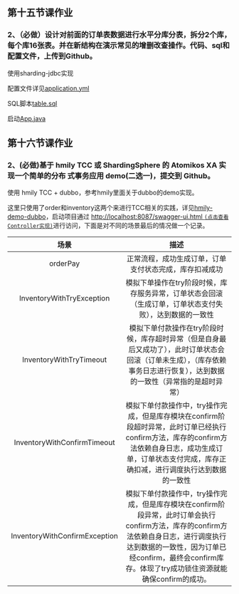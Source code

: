 ## 第十五节课作业
### 2、（必做）设计对前面的订单表数据进行水平分库分表，拆分2个库，每个库16张表。并在新结构在演示常见的增删改查操作。代码、sql和配置文件，上传到Github。
使用sharding-jdbc实现

配置文件详见[application.yml](./src/main/resources/application.yml)

SQL脚本[table.sql](./src/main/resources/sql/table.sql)

启动[App.java](./src/main/java/io/github/brightloong/sharding/App.java)

## 第十六节课作业

### 2、(必做)基于 hmily TCC 或 ShardingSphere 的 Atomikos XA 实现一个简单的分布 式事务应用 demo(二选一)，提交到 Github。

使用 hmily TCC + dubbo，参考hmily里面关于dubbo的demo实现。

这里只使用了order和inventory这两个来进行TCC相关的实践，详见[hmily-demo-dubbo](../Home_Work/hmily-demo-dubbo)，启动项目通过
[http://localhost:8087/swagger-ui.html `(点击查看Controller实现)`](../Home_Work/hmily-demo-dubbo/hmily-demo-dubbo-order/src/main/java/io/github/brightloong/hmily/dubbo/order/controller/OrderController.java)进行访问，下面是对不同的场景最后的情况做一个记录。

|             场景              |                             描述                             |
| :---------------------------: | :----------------------------------------------------------: |
|           orderPay            |    正常流程，成功生成订单，订单支付状态完成，库存扣减成功    |
|   InventoryWithTryException   | 模拟下单操作在try阶段时候，库存服务异常，订单状态会回滚（生成订单，订单状态支付失败），达到数据的一致性 |
|    InventoryWithTryTimeout    | 模拟下单付款操作在try阶段时候，库存超时异常（但是自身最后又成功了），此时订单状态会回滚（订单未生成），（库存依赖事务日志进行恢复），达到数据的一致性（异常指的是超时异常） |
|  InventoryWithConfirmTimeout  | 模拟下单付款操作中，try操作完成，但是库存模块在confirm阶段超时异常，此时订单已经执行confirm方法，库存的confirm方法依赖自身日志，成功生成订单，订单状态支付完成，库存正确扣减，进行调度执行达到数据的一致性 |
| InventoryWithConfirmException | 模拟下单付款操作中，try操作完成，但是库存模块在confirm阶段异常，此时订单会执行confirm方法，库存的confirm方法依赖自身日志，进行调度执行达到数据的一致性，因为订单已经confirm，最终会confirm库存。体现了try成功锁住资源就能确保confirm的成功。 |